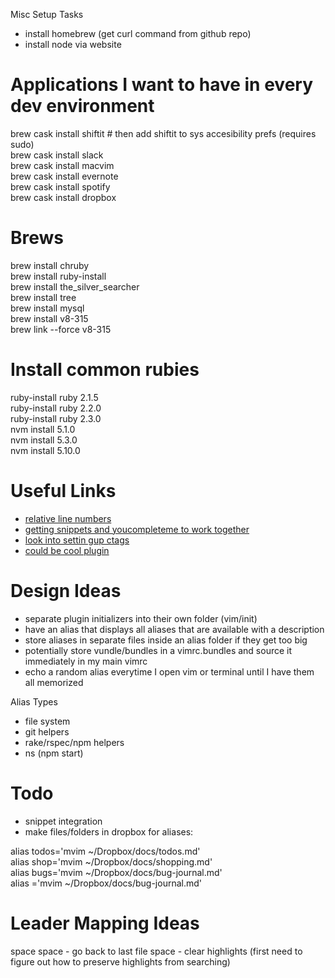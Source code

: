 Misc Setup Tasks
* install homebrew (get curl command from github repo)
* install node via website

# Applications I want to have in every dev environment
brew cask install shiftit   # then add shiftit to sys accesibility prefs (requires sudo)  
brew cask install slack   
brew cask install macvim  
brew cask install evernote  
brew cask install spotify  
brew cask install dropbox  

# Brews
brew install chruby  
brew install ruby-install  
brew install the_silver_searcher  
brew install tree  
brew install mysql  
brew install v8-315  
brew link --force v8-315  

# Install common rubies
ruby-install ruby 2.1.5  
ruby-install ruby 2.2.0  
ruby-install ruby 2.3.0  
nvm install 5.1.0  
nvm install 5.3.0  
nvm install 5.10.0  

# Useful Links
* [relative line numbers](http://jeffkreeftmeijer.com/2012/relative-line-numbers-in-vim-for-super-fast-movement/)  
* [getting snippets and youcompleteme to work together](http://stackoverflow.com/questions/14896327/ultisnips-and-youcompleteme)  
* [look into settin gup ctags](https://github.com/LaunchAcademy/vim-config/blob/4e54606e6e201612a7c2152eb190538166a8afc2/init/keybindings.vim#L80)  
* [could be cool plugin](https://github.com/easymotion/vim-easymotion)  

# Design Ideas
* separate plugin initializers into their own folder (vim/init) 
* have an alias that displays all aliases that are available with a description
* store aliases in separate files inside an alias folder if they get too big
* potentially store vundle/bundles in a vimrc.bundles and source it immediately in my main vimrc
* echo a random alias everytime I open vim or terminal until I have them all memorized

Alias Types
* file system
* git helpers
* rake/rspec/npm helpers
* ns (npm start)

# Todo
* snippet integration
* make files/folders in dropbox for aliases:

alias todos='mvim ~/Dropbox/docs/todos.md'  
alias shop='mvim ~/Dropbox/docs/shopping.md'  
alias bugs='mvim ~/Dropbox/docs/bug-journal.md'  
alias ='mvim ~/Dropbox/docs/bug-journal.md'  

# Leader Mapping Ideas
space space - go back to last file
space - clear highlights (first need to figure out how to preserve highlights from searching)
